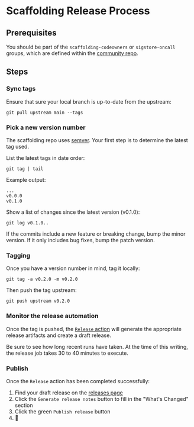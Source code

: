 # Scaffolding Release Process

## Prerequisites

You should be part of the `scaffolding-codeowners` or `sigstore-oncall` groups, which are defined within the
[community repo](https://github.com/sigstore/community/blob/main/github-sync/github-data/users.yaml).

## Steps

### Sync tags

Ensure that sure your local branch is up-to-date from the upstream:

```shell
git pull upstream main --tags
```

### Pick a new version number

The scaffolding repo uses [semver](https://semver.org/). Your first step is to determine the latest tag used.

List the latest tags in date order:

```shell
git tag | tail
```

Example output:

```
...
v0.0.0
v0.1.0
```

Show a list of changes since the latest version (v0.1.0):

```shell
git log v0.1.0..
```

If the commits include a new feature or breaking change, bump the minor version. If it only includes bug fixes, bump the patch version.

### Tagging

Once you have a version number in mind, tag it locally:

```shell
git tag -a v0.2.0 -m v0.2.0
```

Then push the tag upstream:

```shell
git push upstream v0.2.0
```

### Monitor the release automation

Once the tag is pushed, the [`Release` action](https://github.com/sigstore/scaffolding/actions/workflows/release.yaml) will generate the appropriate release artifacts and create a draft release.

Be sure to see how long recent runs have taken. At the time of this writing, the release job takes 30 to 40 minutes to execute.

### Publish

Once the `Release` action has been completed successfully:

1. Find your draft release on the [releases page](https://github.com/sigstore/scaffolding/releases)
2. Click the `Generate release notes` button to fill in the "What's Changed" section
3. Click the green `Publish release` button
4. 🎉
